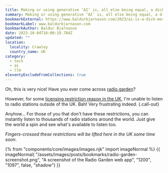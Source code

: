 ```yaml
---
title: Making or using generative ‘AI’ is, all else being equal, a dick move
summary: Making or using generative ‘AI’ is, all else being equal, a dick move.
bookmarkExternal: https://www.baldurbjarnason.com/2023/ai-is-a-dick-move/
bookmarkLabel: www.baldurbjarnason.com
bookmarkAuthor: Baldur Bjarnason
date: 2023-10-04T16:00:19.784Z
updated: ""
location:
  locality: Crawley
  country_name: UK
category:
  - tech
  - ai
  - llm
eleventyExcludeFromCollections: true
---
```


Oh, this is very nice! Have you ever come across [radio.garden](https://radio.garden/)?

However, for some [licensing restriction reason in the UK](https://radio.garden/settings/uk-statement), I'm unable to listen to radio stations outside of the UK. Bah! Very frustrating indeed. {.call-out}

Anyhow... For those of you that don't have these restrictions, you can instantly listen to thousands of radio stations around the world. Just give the world a spin and see what's available to listen too.

*Fingers-crossed these restrictions will be lifted here in the UK some time soon*.

{% from "components/core/images/images.njk" import imageNormal %}
{{ imageNormal(
  "/assets/images/posts/bookmarks/radio-garden-screenshot.png",
  "A screenshot of the Radio Garden web app",
  "1200",
  "1097",
  false,
  "shadow")
}}
